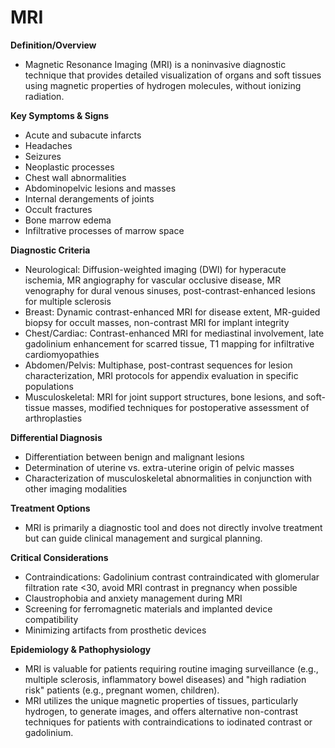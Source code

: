 # MRI

**Definition/Overview**
- Magnetic Resonance Imaging (MRI) is a noninvasive diagnostic technique that provides detailed visualization of organs and soft tissues using magnetic properties of hydrogen molecules, without ionizing radiation.

**Key Symptoms & Signs**
- Acute and subacute infarcts
- Headaches
- Seizures
- Neoplastic processes
- Chest wall abnormalities
- Abdominopelvic lesions and masses
- Internal derangements of joints
- Occult fractures
- Bone marrow edema
- Infiltrative processes of marrow space

**Diagnostic Criteria**
- Neurological: Diffusion-weighted imaging (DWI) for hyperacute ischemia, MR angiography for vascular occlusive disease, MR venography for dural venous sinuses, post-contrast-enhanced lesions for multiple sclerosis
- Breast: Dynamic contrast-enhanced MRI for disease extent, MR-guided biopsy for occult masses, non-contrast MRI for implant integrity
- Chest/Cardiac: Contrast-enhanced MRI for mediastinal involvement, late gadolinium enhancement for scarred tissue, T1 mapping for infiltrative cardiomyopathies
- Abdomen/Pelvis: Multiphase, post-contrast sequences for lesion characterization, MRI protocols for appendix evaluation in specific populations
- Musculoskeletal: MRI for joint support structures, bone lesions, and soft-tissue masses, modified techniques for postoperative assessment of arthroplasties

**Differential Diagnosis**
- Differentiation between benign and malignant lesions
- Determination of uterine vs. extra-uterine origin of pelvic masses
- Characterization of musculoskeletal abnormalities in conjunction with other imaging modalities

**Treatment Options**
- MRI is primarily a diagnostic tool and does not directly involve treatment but can guide clinical management and surgical planning.

**Critical Considerations**
- Contraindications: Gadolinium contrast contraindicated with glomerular filtration rate <30, avoid MRI contrast in pregnancy when possible
- Claustrophobia and anxiety management during MRI
- Screening for ferromagnetic materials and implanted device compatibility
- Minimizing artifacts from prosthetic devices

**Epidemiology & Pathophysiology**
- MRI is valuable for patients requiring routine imaging surveillance (e.g., multiple sclerosis, inflammatory bowel diseases) and "high radiation risk" patients (e.g., pregnant women, children).
- MRI utilizes the unique magnetic properties of tissues, particularly hydrogen, to generate images, and offers alternative non-contrast techniques for patients with contraindications to iodinated contrast or gadolinium.